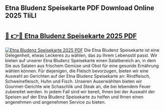 ## Etna Bludenz Speisekarte PDF Download Online 2025 TIiLI

# <h2><a href="http://gca64l.nevu.top/?p=Etna+Bludenz+Speisekarte">🔗 👉🔴 Etna Bludenz Speisekarte 2025 PDF</a></h2>

[![Etna Bludenz Speisekarte 2025 PDF](https://i.imgur.com/dBaPXMq.png)](http://gca64l.nevu.top/?p=Etna+Bludenz+Speisekarte)
Die Etna Bludenz Speisekarte ist eine Gelegenheit, etwas Leckeres zu wählen, das zu Ihrem Lebensstil passt. Wir bieten auf unserer Etna Bludenz Speisekarte einen Salatbereich an, in dem Sie aus Salaten aus frischem Gemüse und Obst für eine gesunde Ernährung wählen können. Für diejenigen, die Fleisch bevorzugen, bieten wir eine Auswahl an Gerichten auf der Etna Bludenz Speisekarte an: Rindfleisch, Schweinefleisch, Huhn und Fisch. Unseren Auserwählten bieten wir Gourmet-Gerichte wie Schaschlik und Steak an, die bei lebendem Feuer zubereitet werden. In jedem Fall sind wir bereit, Ihnen bei der Auswahl der Speisen auf der Etna Bludenz Speisekarte zu helfen und Ihnen einen angenehmen und angenehmen Service zu bieten.
